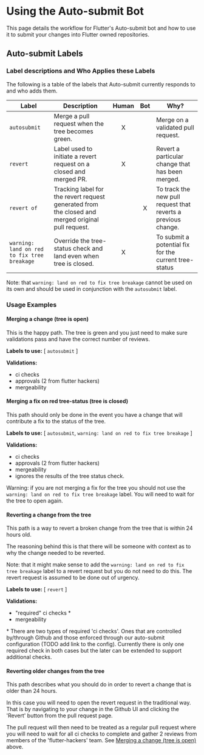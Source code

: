 # Using the Auto-submit Bot

This page details the workflow for Flutter's Auto-submit bot and how to use it to submit your changes into Flutter owned repositories.

## Auto-submit Labels

### Label descriptions and Who Applies these Labels

The following is a table of the labels that Auto-submit currently responds to
and who adds them.

| Label | Description | Human | Bot | Why? |
| --- | --- | :---: | :---: | --- |
| `autosubmit` | Merge a pull request when the tree becomes green. | X | | Merge on a validated pull request. |
| `revert` | Label used to initiate a revert request on a closed and merged PR. | X | | Revert a particular change that has been merged. |
| `revert of` | Tracking label for the revert request generated from the closed and merged original pull request. | | X | To track the new pull request that reverts a previous change. |
| `warning: land on red to fix tree breakage` | Override the tree-status check and land even when tree is closed. | X | | To submit a potential fix for the current tree-status |

Note: that `warning: land on red to fix tree breakage` cannot be used on its own
and should be used in conjunction with the `autosubmit` label.

### Usage Examples

#### Merging a change (tree is open)
This is the happy path. The tree is green and you just need to make
sure validations pass and have the correct number of reviews.

**Labels to use:** [ `autosubmit` ]

**Validations:**

* ci checks
* approvals (2 from flutter hackers)
* mergeability

#### Merging a fix on red tree-status (tree is closed)
This path should only be done in the event you have a change that will
contribute a fix to the status of the tree.

**Labels to use:** [ `autosubmit`, `warning: land on red to fix tree breakage` ]

**Validations:**

* ci checks
* approvals (2 from flutter hackers)
* mergeability
* ignores the results of the tree status check.

Warning: if you are not merging a fix for the tree you should not use the
`warning: land on red to fix tree breakage` label. You will need to wait for the
tree to open again.

#### Reverting a change from the tree
This path is a way to revert a broken change from the tree that is
within 24 hours old.

The reasoning behind this is that there will be someone with context as to
why the change needed to be reverted.

Note: that it might make sense to add the `warning: land on red to fix tree breakage`
label to a revert request but you do not need to do this. The revert request is
assumed to be done out of urgency.

**Labels to use:** [ `revert` ]

**Validations:**

* "required" ci checks \*
* mergeability

\* There are two types of required 'ci checks'. Ones that are controlled
by/through Github and those enforced through our auto-submit configuration
(TODO add link to the config). Currently there is only one required check in
both cases but the later can be extended to support additional checks.

#### Reverting older changes from the tree
This path describes what you should do in order to revert a change that is
older than 24 hours.

In this case you will need to open the revert request in the traditional way.
That is by navigating to your change in the Github UI and clicking the
'Revert' button from the pull request page.

The pull request will then need to be treated as a regular pull request where
you will need to wait for all ci checks to complete and gather 2 reviews from
members of the 'flutter-hackers' team. See
[Merging a change (tree is open)]() above.
